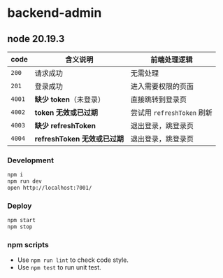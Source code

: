 # backend-admin
## node 20.19.3

| code   | 含义说明                    | 前端处理逻辑                |
| ------ | ----------------------- | --------------------- |
| `200` | 请求成功                   | 无需处理              |
| `201` | 登录成功                   | 进入需要权限的页面              |
| `4001` | **缺少 token**（未登录）       | 直接跳转到登录页              |
| `4002` | **token 无效或已过期**        | 尝试用 `refreshToken` 刷新 |
| `4003` | **缺少 refreshToken**     | 退出登录，跳登录页             |
| `4004` | **refreshToken 无效或已过期** | 退出登录，跳登录页             |


### Development

```bash
npm i
npm run dev
open http://localhost:7001/
```

### Deploy

```bash
npm start
npm stop
```

### npm scripts

- Use `npm run lint` to check code style.
- Use `npm test` to run unit test.

[egg]: https://eggjs.org

